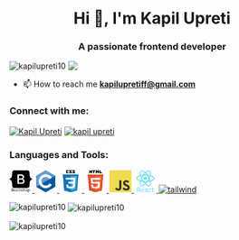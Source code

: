 <h1 align="center">Hi 👋, I'm Kapil Upreti</h1>
<h3 align="center">A passionate frontend developer</h3>
<img align="right" width="400" src="https://cdn.dribbble.com/users/330915/screenshots/3587000/10_coding_dribbble.gif">

<p align="left"> <img src="https://komarev.com/ghpvc/?username=kapilupreti10&label=Profile%20views&color=0e75b6&style=flat" alt="kapilupreti10" /> </p>

- 📫 How to reach me **kapilupretiff@gmail.com**

<h3 align="left">Connect with me:</h3>
<p align="left">
<a href="https://linkedin.com/in/Kapil Upreti" target="blank"><img align="center" src="https://raw.githubusercontent.com/rahuldkjain/github-profile-readme-generator/master/src/images/icons/Social/linked-in-alt.svg" alt="Kapil Upreti" height="30" width="40" /></a>
<a href="https://www.facebook.com/profile.php?id=100092490999340" target="blank"><img align="center" src="https://raw.githubusercontent.com/rahuldkjain/github-profile-readme-generator/master/src/images/icons/Social/facebook.svg" alt="kapil upreti" height="30" width="40" /></a>
</p>

<h3 align="left">Languages and Tools:</h3>
<p align="left"> <a href="https://getbootstrap.com" target="_blank" rel="noreferrer"> <img src="https://raw.githubusercontent.com/devicons/devicon/master/icons/bootstrap/bootstrap-plain-wordmark.svg" alt="bootstrap" width="40" height="40"/> </a> <a href="https://www.cprogramming.com/" target="_blank" rel="noreferrer"> <img src="https://raw.githubusercontent.com/devicons/devicon/master/icons/c/c-original.svg" alt="c" width="40" height="40"/> </a> <a href="https://www.w3schools.com/css/" target="_blank" rel="noreferrer"> <img src="https://raw.githubusercontent.com/devicons/devicon/master/icons/css3/css3-original-wordmark.svg" alt="css3" width="40" height="40"/> </a> <a href="https://www.w3.org/html/" target="_blank" rel="noreferrer"> <img src="https://raw.githubusercontent.com/devicons/devicon/master/icons/html5/html5-original-wordmark.svg" alt="html5" width="40" height="40"/> </a> <a href="https://developer.mozilla.org/en-US/docs/Web/JavaScript" target="_blank" rel="noreferrer"> <img src="https://raw.githubusercontent.com/devicons/devicon/master/icons/javascript/javascript-original.svg" alt="javascript" width="40" height="40"/> </a> <a href="https://reactjs.org/" target="_blank" rel="noreferrer"> <img src="https://raw.githubusercontent.com/devicons/devicon/master/icons/react/react-original-wordmark.svg" alt="react" width="40" height="40"/> </a> <a href="https://tailwindcss.com/" target="_blank" rel="noreferrer"> <img src="https://www.vectorlogo.zone/logos/tailwindcss/tailwindcss-icon.svg" alt="tailwind" width="40" height="40"/> </a> </p>

<p><img align="left" src="https://github-readme-stats.vercel.app/api/top-langs?username=kapilupreti10&show_icons=true&locale=en&layout=compact" alt="kapilupreti10" /></p>

<p>&nbsp;<img align="center" src="https://github-readme-stats.vercel.app/api?username=kapilupreti10&show_icons=true&locale=en" alt="kapilupreti10" /></p>

<p><img align="center" src="https://github-readme-streak-stats.herokuapp.com/?user=kapilupreti10&" alt="kapilupreti10" /></p>

